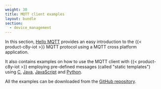 ```yaml
---
weight: 30
title: MQTT client examples
layout: bundle
section:
  - device_management
---
```


In this section, [Hello MQTT](#hello-mqtt) provides an easy introduction to the {{< product-c8y-iot >}} MQTT protocol using a MQTT cross platform application.

It also contains examples on how to use the MQTT client with {{< product-c8y-iot >}} employing pre-defined messages (called "static templates") using [C](#hello-mqtt-c), [Java](#hello-mqtt-java), [JavaScript](#hello-mqtt-javascript) and [Python](#hello-mqtt-python).

All the examples can be downloaded from the [GitHub repository](https://github.com/SoftwareAG/c8y_hw_mqtt).
